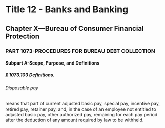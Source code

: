 
# Title 12 - Banks and Banking
## Chapter X—Bureau of Consumer Financial Protection
### PART 1073-PROCEDURES FOR BUREAU DEBT COLLECTION
#### Subpart A-Scope, Purpose, and Definitions
##### § 1073.103 Definitions.
###### Disposable pay

means that part of current adjusted basic pay, special pay, incentive pay, retired pay, retainer pay, and, in the case of an employee not entitled to adjusted basic pay, other authorized pay, remaining for each pay period after the deduction of any amount required by law to be withheld.
